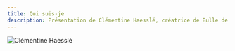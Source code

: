 ```yaml
---
title: Qui suis-je
description: Présentation de Clémentine Haesslé, créatrice de Bulle de bonheur
---
```


![Clémentine Haesslé](/images/clementine.jpg)
